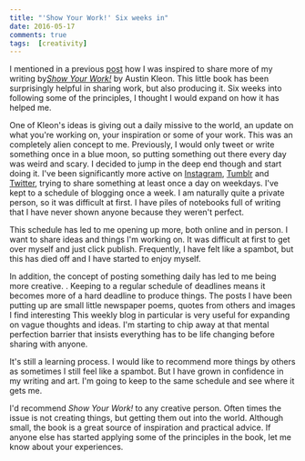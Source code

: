 ```yaml
---  
title: "'Show Your Work!' Six weeks in"
date: 2016-05-17 
comments: true  
tags:  [creativity]  
---  
```

I mentioned in a previous <a href="/the-work-never-stops/">post</a> how I was inspired to share more of my writing by<a href="http://austinkleon.com/show-your-work/"><em>Show Your Work!</em></a> by Austin Kleon. This little book has been surprisingly helpful in sharing work, but also producing it. Six weeks into following some of the principles, I thought I would expand on how it has helped me.  

<!--more-->  

One of Kleon's ideas is giving out a daily missive to the world, an update on what you're working on, your inspiration or some of your work. This was an completely alien concept to me.  Previously, I would only tweet or write something once in a blue moon, so putting something out there every day was weird and scary. I decided to jump in the deep end though and start doing it. I've been significantly more active on <a href="https://www.instagram.com/davidralphlewis/">Instagram</a>, <a href="http://binary-ephemera.tumblr.com/">Tumblr</a> and <a href="https://twitter.com/davelewis88">Twitter</a>, trying to share something at least once a day on weekdays. I've kept to a schedule of blogging once a week. I am naturally quite a private person, so it was difficult at first. I have piles of notebooks full of writing that I have never shown anyone because they weren't perfect.  

This schedule has led to me opening up more, both online and in person. I want to share ideas and things I'm working on. It was difficult at first to get over myself and just click publish.  Frequently, I have felt like a spambot, but this has died off and I have started to enjoy myself.  

In addition, the concept of posting something daily has led to me being more creative. . Keeping to a regular schedule of deadlines means it becomes more of a hard deadline to produce things. The posts I have been putting up are small little newspaper poems, quotes from others and images I find interesting This weekly blog in particular is very useful for expanding on vague thoughts and ideas. I'm starting to chip away at that mental perfection barrier that insists everything has to be life changing before sharing with anyone.  

It's still a learning process. I would like to recommend more things by others as sometimes I still feel like a spambot. But I have grown in confidence in my writing and art. I'm going to keep to the same schedule and see where it gets me.  

I'd recommend <em>Show Your Work!</em> to any creative person. Often times the issue is not creating things, but getting them out into the world. Although small, the book is a great source of inspiration and practical advice. If anyone else has started applying some of the principles in the book, let me know about your experiences.  
